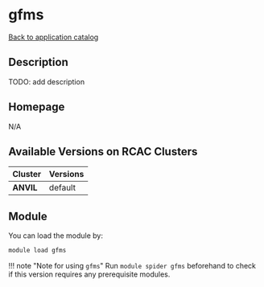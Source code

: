 # gfms

[Back to application catalog](../app_catalog.md)

## Description

TODO: add description

## Homepage

N/A

## Available Versions on RCAC Clusters

|Cluster|Versions|
|---|---|
**ANVIL**|default

## Module

You can load the module by:

```bash
module load gfms
```

!!! note "Note for using `gfms`"
    Run `module spider gfms` beforehand to check if this version requires any prerequisite modules.
